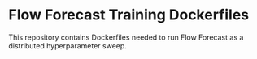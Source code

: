 # Flow Forecast Training Dockerfiles
This repository contains Dockerfiles needed to run Flow Forecast as a distributed hyperparameter sweep. 
